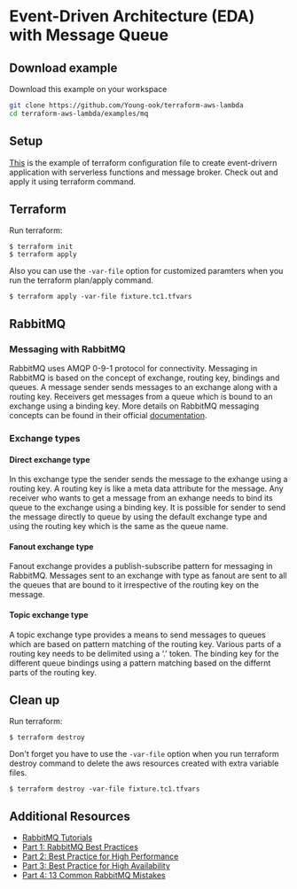 # Event-Driven Architecture (EDA) with Message Queue

## Download example
Download this example on your workspace
```sh
git clone https://github.com/Young-ook/terraform-aws-lambda
cd terraform-aws-lambda/examples/mq
```

## Setup
[This](https://github.com/Young-ook/terraform-aws-lambda/blob/main/examples/mq/main.tf) is the example of terraform configuration file to create event-drivern application with serverless functions and message broker. Check out and apply it using terraform command.

## Terraform
Run terraform:
```
$ terraform init
$ terraform apply
```
Also you can use the `-var-file` option for customized paramters when you run the terraform plan/apply command.
```
$ terraform apply -var-file fixture.tc1.tfvars
```

## RabbitMQ
### Messaging with RabbitMQ
RabbitMQ uses AMQP 0-9-1 protocol for connectivity. Messaging in RabbitMQ is based on the concept of exchange, routing key, bindings and queues. A message sender sends messages to an exchange along with a routing key. Receivers get messages from a queue which is bound to an exchange using a binding key. More details on RabbitMQ messaging concepts can be found in their official [documentation](https://www.rabbitmq.com/getstarted.html).

### Exchange types
#### Direct exchange type
In this exchange type the sender sends the message to the exhange using a routing key. A routing key is like a meta data attribute for the message. Any receiver who wants to get a message from an exhange needs to bind its queue to the exchange using a binding key. It is possible for sender to send the message directly to queue by using the default exchange type and using the routing key which is the same as the queue name.

#### Fanout exchange type
Fanout exchange provides a publish-subscribe pattern for messaging in RabbitMQ. Messages sent to an exchange with type as fanout are sent to all the queues that are bound to it irrespective of the routing key on the message.

#### Topic exchange type
A topic exchange type provides a means to send messages to queues which are based on pattern matching of the routing key. Various parts of a routing key needs to be delimited using a ‘.’ token. The binding key for the different queue bindings using a pattern matching based on the differnt parts of the routing key.

## Clean up
Run terraform:
```
$ terraform destroy
```
Don't forget you have to use the `-var-file` option when you run terraform destroy command to delete the aws resources created with extra variable files.
```
$ terraform destroy -var-file fixture.tc1.tfvars
```

## Additional Resources
* [RabbitMQ Tutorials](https://www.rabbitmq.com/getstarted.html)
* [Part 1: RabbitMQ Best Practices](https://www.cloudamqp.com/blog/part1-rabbitmq-best-practice.html)
* [Part 2: Best Practice for High Performance](https://www.cloudamqp.com/blog/part2-rabbitmq-best-practice-for-high-performance.html)
* [Part 3: Best Practice for High Availability](https://www.cloudamqp.com/blog/part3-rabbitmq-best-practice-for-high-availability.html)
* [Part 4: 13 Common RabbitMQ Mistakes](https://www.cloudamqp.com/blog/part4-rabbitmq-13-common-errors.html)
